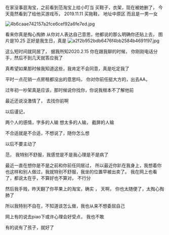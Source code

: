 在家没事逛淘宝，之前看到范淘宝上给小叮当 买鞋子，衣架，现在被她删了，
今天竟然看到了给他买游戏币， 2019.11.11 买拖鞋， 地址中原区
而且是一男一女

![4b6caae742157a2fce6cef92a6fe7ed.jpg](https://upload-images.jianshu.io/upload_images/6904315-224d9bc42f96d4d4.jpg?imageMogr2/auto-orient/strip%7CimageView2/2/w/1240)

看来你真是掏心掏肺
从你对人表达自己意思，他都说的那么明确你还贴上去， 图片是10.25 正好是我生日，真是
![a2f2b952bdb6476f4bb2584b4691f97.jpg](https://upload-images.jianshu.io/upload_images/6904315-d3ff9c62a75b0827.jpg?imageMogr2/auto-orient/strip%7CimageView2/2/w/1240)

这么短时间就同居了， 据我所知2020.2.15 你在跟我聊的时候， 你刚刚电话分手，然后不到几天就答应我了

真希望如果那时候我知道这些，我肯定不会同意，真是吃定我了

平时一点花销一点房租都没出的意思吗，  你对你前任挺大方的，出去AA，

过年初一吵架真是应该，那时候说你找你，你说我根本不了解他前

最近还说没激情了， 去找你前啊

以后谨记， 

两个人的感情，字多的人输
想太多的人输， 截屏的人输



不合适就是不合适，不想说了，随你怎么想

以后不要主动了


范， 我特别不舒服，我感觉是不是我心理是不是病了

最近一直在想你是不是之前和你前任同居过， 所以最近你趴在我身上，我想着你也这样和别人做过，我就特别不舒服，我坐的位置早被出卖了。 我在网上也看了，都说太在乎，不算好也不算对，
不行分

然后我手贱，昨天翻了你苹果上的淘宝，确实 ， 天啊， 你也太随便了，太掏心掏肺了

所以我特别不自在，不知道该怎么做，我也从来不想委屈自己


网上有的说去piao下或许心理会好受点， 我也不敢

有的说有了孩子，就好了
